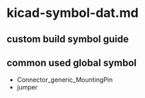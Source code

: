 
# kicad-symbol-dat.md

## custom build symbol guide 

## common used global symbol 

- Connector_generic_MountingPin
- jumper





